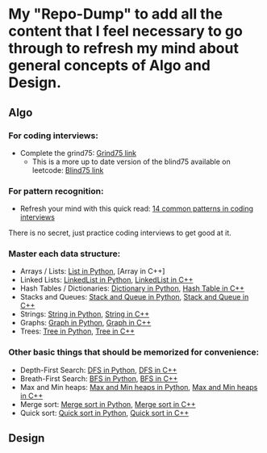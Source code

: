 # My "Repo-Dump" to add all the content that I feel necessary to go through to refresh my mind about general concepts of Algo and Design.

## Algo
### For coding interviews:
- Complete the grind75: [Grind75 link](https://www.techinterviewhandbook.org/grind75)
	- This is a more up to date version of the blind75 available on leetcode: [Blind75 link](https://leetcode.com/discuss/general-discussion/460599/blind-75-leetcode-questions)

### For pattern recognition:
- Refresh your mind with this quick read: [14 common patterns in coding interviews](https://hackernoon.com/14-patterns-to-ace-any-coding-interview-question-c5bb3357f6ed)

There is no secret, just practice coding interviews to get good at it.

### Master each data structure:
- Arrays / Lists: [List in Python](), [Array in C++]
- Linked Lists:  [LinkedList in Python](), [LinkedList in C++]() 
- Hash Tables / Dictionaries: [Dictionary in Python](), [Hash Table in C++]() 
- Stacks and Queues: [Stack and Queue in Python](), [Stack and Queue in C++]() 
- Strings: [String in Python](), [String in C++]() 
- Graphs: [Graph in Python](), [Graph in C++]() 
- Trees: [Tree in Python](), [Tree in C++]() 

### Other basic things that should be memorized for convenience:
- Depth-First Search: [DFS in Python](), [DFS in C++]()
- Breath-First Search: [BFS in Python](), [BFS in C++]()
- Max and Min heaps: [Max and Min heaps in Python](), [Max and Min heaps in C++]()
- Merge sort: [Merge sort in Python](), [Merge sort in C++]()
- Quick sort: [Quick sort in Python](), [Quick sort in C++]()

## Design
